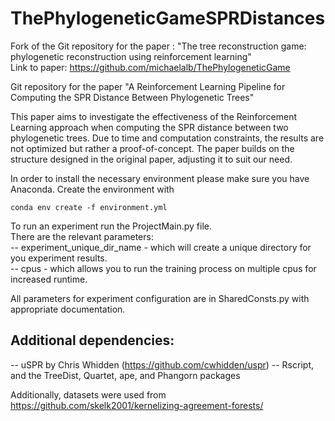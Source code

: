 # ThePhylogeneticGameSPRDistances
Fork of the Git repository for the paper : "The tree reconstruction game: phylogenetic
reconstruction using reinforcement learning" <br />
Link to paper: https://github.com/michaelalb/ThePhylogeneticGame

Git repository for the paper "A Reinforcement Learning Pipeline for Computing the SPR Distance Between Phylogenetic Trees"

This paper aims to investigate the effectiveness of the Reinforcement Learning approach when computing the SPR distance between two phylogenetic trees. Due to time and computation constraints, the results are not optimized but rather a proof-of-concept. The paper builds on the structure designed in the original paper, adjusting it to suit our need.


In order to install the necessary environment please make sure you have 
Anaconda. Create the environment with <br />

`conda env create -f environment.yml`

To run an experiment run the ProjectMain.py file. <br />
There are the relevant parameters: <br />
-- experiment_unique_dir_name - which will create a unique directory for you experiment results.<br/>
-- cpus - which allows you to run the training process on multiple cpus for increased runtime.

All parameters for experiment configuration are in SharedConsts.py with appropriate documentation.

## Additional dependencies:
-- uSPR by Chris Whidden (https://github.com/cwhidden/uspr)
-- Rscript, and the TreeDist, Quartet, ape, and Phangorn packages

Additionally, datasets were used from https://github.com/skelk2001/kernelizing-agreement-forests/
